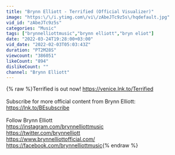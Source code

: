 ```yaml
---
title: "Brynn Elliott - Terrified (Official Visualizer)"
image: "https:\/\/i.ytimg.com\/vi\/zAbeJTc9z5s\/hqdefault.jpg"
vid_id: "zAbeJTc9z5s"
categories: "Music"
tags: ["brynnelliottmusic","brynn elliott","bryn eliot"]
date: "2022-03-24T19:28:00+03:00"
vid_date: "2022-02-03T05:03:43Z"
duration: "PT2M28S"
viewcount: "386051"
likeCount: "894"
dislikeCount: ""
channel: "Brynn Elliott"
---
```

{% raw %}Terrified is out now! <a rel="nofollow" target="blank" href="https://venice.lnk.to/Terrified">https://venice.lnk.to/Terrified</a><br /><br />Subscribe for more official content from Brynn Elliott:<br /><a rel="nofollow" target="blank" href="https://lnk.to/BEsubscribe">https://lnk.to/BEsubscribe</a><br /><br />Follow Brynn Elliott<br /><a rel="nofollow" target="blank" href="https://instagram.com/brynnelliottmusic">https://instagram.com/brynnelliottmusic</a><br /><a rel="nofollow" target="blank" href="https://twitter.com/brynnelliott">https://twitter.com/brynnelliott</a><br /><a rel="nofollow" target="blank" href="https://www.brynnelliottofficial.com/">https://www.brynnelliottofficial.com/</a><br /><a rel="nofollow" target="blank" href="https://facebook.com/brynnelliottmusic">https://facebook.com/brynnelliottmusic</a>{% endraw %}
